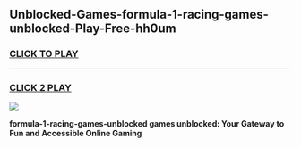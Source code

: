 
## Unblocked-Games-formula-1-racing-games-unblocked-Play-Free-hh0um
<h3>
<a href="https://premium76.site?title=formula-1-racing-games-unblocked&ref=19M">CLICK TO PLAY</a></h3>
<hr>

<h3>
<a href="https://premium76.site?title=formula-1-racing-games-unblocked&ref=19M">CLICK 2 PLAY</a>
  
</h3>

<a href="https://premium76.site?title=formula-1-racing-games-unblocked&ref=19M"><img src="https://clearcache.store/games.png"></a>


**formula-1-racing-games-unblocked games unblocked: Your Gateway to Fun and Accessible Online Gaming**
